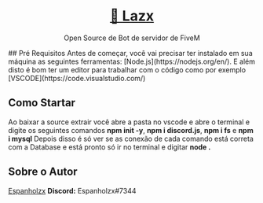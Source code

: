 <h1 align="center">
    <a href="https://github.com/Espanholzx/Lazx">🎈 Lazx</a>
</h1>
<p align="center">Open Source de Bot de servidor de FiveM</p>
## Pré Requisitos
Antes de começar, você vai precisar ter instalado em sua máquina as seguintes ferramentas:
[Node.js](https://nodejs.org/en/).
E além disto é bom ter um editor para trabalhar com o código como por exemplo [VSCODE](https://code.visualstudio.com/)

## Como Startar 
Ao baixar a source extrair você abre a pasta no vscode e abre o terminal e digite os seguintes comandos **npm init -y**, **npm i discord.js**, **npm i fs** e **npm i mysql** Depois disso é só ver se as conexão de cada comando está correta com a Database e está pronto só ir no terminal e digitar **node .**

## Sobre o Autor 
[Espanholzx](https://github.com/Espanholzx)
**Discord:** Espanholzx#7344

